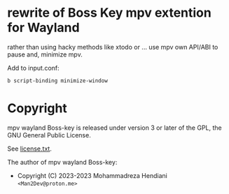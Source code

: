 # rewrite of Boss Key mpv extention for Wayland
rather than using hacky methods like xtodo or ... use mpv own API/ABI to pause and, minimize mpv.

Add to input.conf:
```
b script-binding minimize-window
```

#  Copyright

mpv wayland Boss-key is released under version 3 or later of the GPL, the GNU General Public License.

See [license.txt](license.txt).

The author of mpv wayland Boss-key:

- Copyright (C) 2023-2023 Mohammadreza Hendiani `<Man2Dev@proton.me>`
